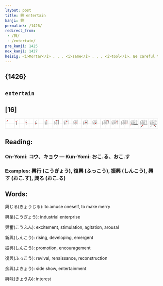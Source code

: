 ```yaml
---
layout: post
title: 興 entertain
kanji: 興
permalink: /1426/
redirect_from:
 - /興/
 - /entertain/
pre_kanji: 1425
nex_kanji: 1427
heisig: <i>Mortar</i> . . . <i>same</i> . . . <i>tool</i>. Be careful to make an image that keeps <i>same</i> in the middle.
---
```


## {1426}

## `entertain`

## [16]

<div class="stroke"><img src="../images/E88888.png" /></div>

## Reading:

### On-Yomi: コウ、キョウ &mdash; Kun-Yomi: おこ.る、おこ.す

### Examples: 興行 (こうぎょう), 復興 (ふっこう), 振興 (しんこう), 興す (おこ.す), 興る (おこ.る)

## Words:

興じる(きょうじる): to amuse oneself, to make merry

興業(こうぎょう): industrial enterprise

興奮(こうふん): excitement, stimulation, agitation, arousal

新興(しんこう): rising, developing, emergent

振興(しんこう): promotion, encouragement

復興(ふっこう): revival, renaissance, reconstruction

余興(よきょう): side show, entertainment

興味(きょうみ): interest
